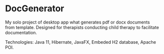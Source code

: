 # DocGenerator
My solo project of desktop app what generates pdf or docx documents from template.
Designed for therapists conducting child therapy to facilitate documentation.

Technologies: 
Java 11,
Hibernate,
JavaFX,
Embeded H2 database,
Apache POI.
